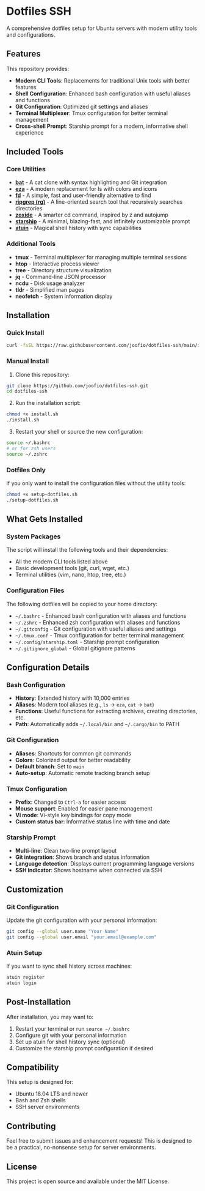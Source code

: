 # Dotfiles SSH

A comprehensive dotfiles setup for Ubuntu servers with modern utility tools and configurations.

## Features

This repository provides:
- **Modern CLI Tools**: Replacements for traditional Unix tools with better features
- **Shell Configuration**: Enhanced bash configuration with useful aliases and functions
- **Git Configuration**: Optimized git settings and aliases
- **Terminal Multiplexer**: Tmux configuration for better terminal management
- **Cross-shell Prompt**: Starship prompt for a modern, informative shell experience

## Included Tools

### Core Utilities
- **[bat](https://github.com/sharkdp/bat)** - A cat clone with syntax highlighting and Git integration
- **[eza](https://github.com/eza-community/eza)** - A modern replacement for ls with colors and icons
- **[fd](https://github.com/sharkdp/fd)** - A simple, fast and user-friendly alternative to find
- **[ripgrep (rg)](https://github.com/BurntSushi/ripgrep)** - A line-oriented search tool that recursively searches directories
- **[zoxide](https://github.com/ajeetdsouza/zoxide)** - A smarter cd command, inspired by z and autojump
- **[starship](https://github.com/starship/starship)** - A minimal, blazing-fast, and infinitely customizable prompt
- **[atuin](https://github.com/ellie/atuin)** - Magical shell history with sync capabilities

### Additional Tools
- **tmux** - Terminal multiplexer for managing multiple terminal sessions
- **htop** - Interactive process viewer
- **tree** - Directory structure visualization
- **jq** - Command-line JSON processor
- **ncdu** - Disk usage analyzer
- **tldr** - Simplified man pages
- **neofetch** - System information display

## Installation

### Quick Install

```bash
curl -fsSL https://raw.githubusercontent.com/joofio/dotfiles-ssh/main/install.sh | bash
```

### Manual Install

1. Clone this repository:
```bash
git clone https://github.com/joofio/dotfiles-ssh.git
cd dotfiles-ssh
```

2. Run the installation script:
```bash
chmod +x install.sh
./install.sh
```

3. Restart your shell or source the new configuration:
```bash
source ~/.bashrc
# or for zsh users
source ~/.zshrc
```

### Dotfiles Only

If you only want to install the configuration files without the utility tools:

```bash
chmod +x setup-dotfiles.sh
./setup-dotfiles.sh
```

## What Gets Installed

### System Packages
The script will install the following tools and their dependencies:
- All the modern CLI tools listed above
- Basic development tools (git, curl, wget, etc.)
- Terminal utilities (vim, nano, htop, tree, etc.)

### Configuration Files
The following dotfiles will be copied to your home directory:
- `~/.bashrc` - Enhanced bash configuration with aliases and functions
- `~/.zshrc` - Enhanced zsh configuration with aliases and functions
- `~/.gitconfig` - Git configuration with useful aliases and settings
- `~/.tmux.conf` - Tmux configuration for better terminal management
- `~/.config/starship.toml` - Starship prompt configuration
- `~/.gitignore_global` - Global gitignore patterns

## Configuration Details

### Bash Configuration
- **History**: Extended history with 10,000 entries
- **Aliases**: Modern tool aliases (e.g., `ls` → `eza`, `cat` → `bat`)
- **Functions**: Useful functions for extracting archives, creating directories, etc.
- **Path**: Automatically adds `~/.local/bin` and `~/.cargo/bin` to PATH

### Git Configuration
- **Aliases**: Shortcuts for common git commands
- **Colors**: Colorized output for better readability
- **Default branch**: Set to `main`
- **Auto-setup**: Automatic remote tracking branch setup

### Tmux Configuration
- **Prefix**: Changed to `Ctrl-a` for easier access
- **Mouse support**: Enabled for easier pane management
- **Vi mode**: Vi-style key bindings for copy mode
- **Custom status bar**: Informative status line with time and date

### Starship Prompt
- **Multi-line**: Clean two-line prompt layout
- **Git integration**: Shows branch and status information
- **Language detection**: Displays current programming language versions
- **SSH indicator**: Shows hostname when connected via SSH

## Customization

### Git Configuration
Update the git configuration with your personal information:
```bash
git config --global user.name "Your Name"
git config --global user.email "your.email@example.com"
```

### Atuin Setup
If you want to sync shell history across machines:
```bash
atuin register
atuin login
```

## Post-Installation

After installation, you may want to:
1. Restart your terminal or run `source ~/.bashrc`
2. Configure git with your personal information
3. Set up atuin for shell history sync (optional)
4. Customize the starship prompt configuration if desired

## Compatibility

This setup is designed for:
- Ubuntu 18.04 LTS and newer
- Bash and Zsh shells
- SSH server environments

## Contributing

Feel free to submit issues and enhancement requests! This is designed to be a practical, no-nonsense setup for server environments.

## License

This project is open source and available under the MIT License.
